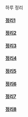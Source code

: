 

하루 정리

#### [정리1](https://github.com/Junyong34/StudyPark/tree/master/TDS/01)

#### [정리2](https://github.com/Junyong34/StudyPark/tree/master/TDS/02)

#### [정리3](https://github.com/Junyong34/StudyPark/tree/master/TDS/03)

#### [정리4](https://github.com/Junyong34/StudyPark/tree/master/TDS/04)

#### [정리5](https://github.com/Junyong34/StudyPark/tree/master/TDS/05)

#### [정리6](https://github.com/Junyong34/StudyPark/tree/master/TDS/06)

#### [정리7](https://github.com/Junyong34/StudyPark/tree/master/TDS/07)

#### [정리8](https://github.com/Junyong34/StudyPark/tree/master/TDS/08)
